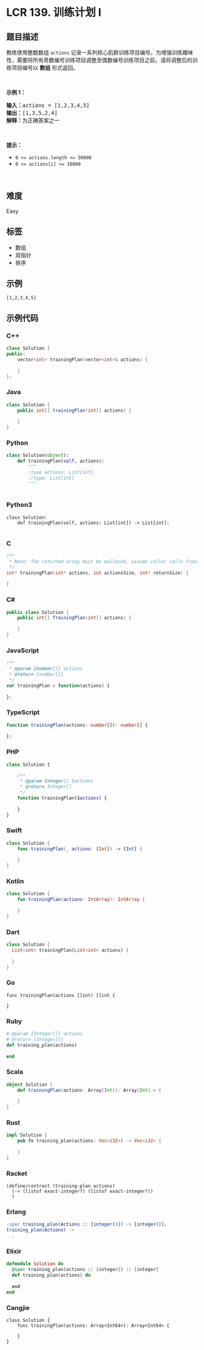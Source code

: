 # LCR 139. 训练计划 I

## 题目描述

<p>教练使用整数数组 <code>actions</code> 记录一系列核心肌群训练项目编号。为增强训练趣味性，需要将所有奇数编号训练项目调整至偶数编号训练项目之前。请将调整后的训练项目编号以 <strong>数组</strong> 形式返回。</p>

<p>&nbsp;</p>

<p><strong>示例 1：</strong></p>

<pre>
<strong>输入：</strong>actions = [1,2,3,4,5]
<strong>输出：</strong>[1,3,5,2,4] 
<strong>解释：</strong>为正确答案之一</pre>

<p>&nbsp;</p>

<p><strong>提示：</strong></p>

<ul>
	<li><code>0 &lt;= actions.length &lt;= 50000</code></li>
	<li><code>0 &lt;= actions[i] &lt;= 10000</code></li>
</ul>

<p>&nbsp;</p>


## 难度

Easy

## 标签

- 数组
- 双指针
- 排序

## 示例

```
[1,2,3,4,5]
```

## 示例代码

### C++

```cpp
class Solution {
public:
    vector<int> trainingPlan(vector<int>& actions) {
        
    }
};
```

### Java

```java
class Solution {
    public int[] trainingPlan(int[] actions) {
        
    }
}
```

### Python

```python
class Solution(object):
    def trainingPlan(self, actions):
        """
        :type actions: List[int]
        :rtype: List[int]
        """
        
```

### Python3

```python3
class Solution:
    def trainingPlan(self, actions: List[int]) -> List[int]:
        
```

### C

```c
/**
 * Note: The returned array must be malloced, assume caller calls free().
 */
int* trainingPlan(int* actions, int actionsSize, int* returnSize) {
    
}
```

### C#

```csharp
public class Solution {
    public int[] TrainingPlan(int[] actions) {
        
    }
}
```

### JavaScript

```javascript
/**
 * @param {number[]} actions
 * @return {number[]}
 */
var trainingPlan = function(actions) {
    
};
```

### TypeScript

```typescript
function trainingPlan(actions: number[]): number[] {
    
};
```

### PHP

```php
class Solution {

    /**
     * @param Integer[] $actions
     * @return Integer[]
     */
    function trainingPlan($actions) {
        
    }
}
```

### Swift

```swift
class Solution {
    func trainingPlan(_ actions: [Int]) -> [Int] {
        
    }
}
```

### Kotlin

```kotlin
class Solution {
    fun trainingPlan(actions: IntArray): IntArray {
        
    }
}
```

### Dart

```dart
class Solution {
  List<int> trainingPlan(List<int> actions) {
    
  }
}
```

### Go

```golang
func trainingPlan(actions []int) []int {
    
}
```

### Ruby

```ruby
# @param {Integer[]} actions
# @return {Integer[]}
def training_plan(actions)
    
end
```

### Scala

```scala
object Solution {
    def trainingPlan(actions: Array[Int]): Array[Int] = {
        
    }
}
```

### Rust

```rust
impl Solution {
    pub fn training_plan(actions: Vec<i32>) -> Vec<i32> {
        
    }
}
```

### Racket

```racket
(define/contract (training-plan actions)
  (-> (listof exact-integer?) (listof exact-integer?))
  )
```

### Erlang

```erlang
-spec training_plan(Actions :: [integer()]) -> [integer()].
training_plan(Actions) ->
  .
```

### Elixir

```elixir
defmodule Solution do
  @spec training_plan(actions :: [integer]) :: [integer]
  def training_plan(actions) do
    
  end
end
```

### Cangjie

```cangjie
class Solution {
    func trainingPlan(actions: Array<Int64>): Array<Int64> {

    }
}
```

